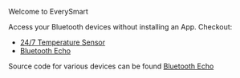 Welcome to EverySmart

Access your Bluetooth devices without installing an App.
Checkout:
* [24/7 Temperature Sensor](24-7-temperature-sensor/index.html)
* [Bluetooth Echo](bluetooth-echo/index.html)

Source code for various devices can be found [Bluetooth Echo](https://github.com/psytrap/every-smart/tree/main/devices)
